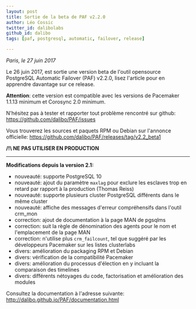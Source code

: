 ```yaml
---
layout: post
title: Sortie de la beta de PAF v2.2.0
author: Léo Cossic
twitter_id: dalibolabs
github_id: dalibo
tags: [paf, postgresql, automatic, failover, release]

---
```


*Paris, le 27 juin 2017*


Le 26 juin 2017, est sortie une version beta de l'outil opensource PostgreSQL Automatic Failover (PAF) v2.2.0, lisez l'article pour en apprendre davantage sur ce release.


<!--MORE-->


**Attention**: cette version est compatible avec les versions de Pacemaker 1.1.13 minimum et Corosync 2.0 minimum.

N'hésitez pas à tester et rapporter tout problème rencontré sur github: https://github.com/dalibo/PAF/issues

Vous trouverez les sources et paquets RPM ou Debian sur l'annonce officielle: https://github.com/dalibo/PAF/releases/tag/v2.2_beta1

**/!\ NE PAS UTILISER EN PRODUCTION**

------


__Modifications depuis la version 2.1:__

* nouveauté: supporte PostgreSQL 10
* nouveauté: ajout du paramètre `maxlag` pour exclure les esclaves trop en retard par rapport à la production (Thomas Reiss)
* nouveauté: supporte plusieurs cluster PostgreSQL différents dans le même cluster
* nouveauté: affiche des messages d'erreur compréhensifs dans l'outil crm_mon
* correction: ajout de documentation à la page MAN de pgsqlms
* correction: suit la règle de dénomination des agents pour le nom et l'emplacement de la page MAN
* correction: n'utilise plus `crm_failcount`, tel que suggéré par les développeurs Pacemaker sur les listes clusterlabs
* divers: amélioration du packaging RPM et Debian
* divers: vérification de la compatibilité Pacemaker
* divers: amélioration du processus d'élection en y incluant la comparaison des timelines
* divers: différents nétoyages du code, factorisation et amélioration des modules

Consultez la documentation à l'adresse suivante: http://dalibo.github.io/PAF/documentation.html
